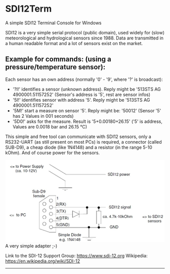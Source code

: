 # SDI12Term
 A simple SDI12 Terminal Console for Windows
 
SDI12 is a very simple serial protocol (public domain), used widely for (slow) meteorological and hydrological sensors since 1988.
Data are transmitted in a human readable format and a lot of sensors exist on the market.

## Example for commands: (using a pressure/temperature sensor): 
Each sensor has an own address (normally '0' - '9', where '?' is broadcast):
- '?I!'  identifies a sensor (unknown address). Reply might be '513STS AG  4900001.51157252<CR><LF>' (Sensor's address is '5', rest are sensor infos)
- '5I!'  identifies sensor with address '5'. Reply might be '513STS AG  4900001.51157252<CR><LF>'
- '5M!'  start a measure on sensor '5'. Reply might be: '50012<CR><LF>' (Sensor '5' has 2 Values in 001 seconds)
- '5D0!'  asks for the measure. Result is '5+0.00180+26.15<CR><LF>' ('5' is address, Values are 0.0018 bar and 26.15 °C)

This simple and free tool can communicate with SDI12 sensors, only a RS232-UART (as still present on most PCs) is required,
a connector (called SUB-D9), a cheap diode (like 1N4148) and a resistor (in the range 5-10 kOhm). And of course power for the sensors.

!['Adapter'](./Img/connector.jpg "Adapter")
A very simple adapter ;-)

Link to the SDI-12 Support Group: https://www.sdi-12.org
Wikipedia: https://en.wikipedia.org/wiki/SDI-12

***
